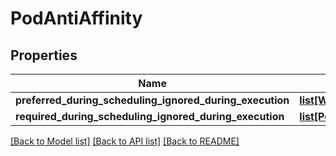 # PodAntiAffinity

## Properties
Name | Type | Description | Notes
------------ | ------------- | ------------- | -------------
**preferred_during_scheduling_ignored_during_execution** | [**list[WeightedPodAffinityTerm]**](WeightedPodAffinityTerm.md) |  | [optional] 
**required_during_scheduling_ignored_during_execution** | [**list[PodAffinityTerm]**](PodAffinityTerm.md) |  | [optional] 

[[Back to Model list]](../README.md#documentation-for-models) [[Back to API list]](../README.md#documentation-for-api-endpoints) [[Back to README]](../README.md)


